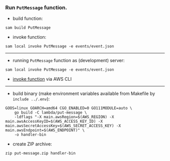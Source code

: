 ### Run `PutMessage` function.

- build function:
```
sam build PutMessage
```
- invoke function:
```
sam local invoke PutMessage -e events/event.json
```
---

- running `PutMessage` function as (development) server:
```
sam local invoke PutMessage -e events/event.json
```
- [invoke function](https://github.com/oleksiivelychko/go-aws-cli/blob/main/md/lambda.md#local-usage-of-aws-lambda-via-cobra-andor-aws-cli) via AWS CLI
---

- build binary (make environment variables available from Makefile by `include ../.env`):
```
GOOS=linux GOARCH=amd64 CGO_ENABLED=0 GO111MODULE=auto \
	go build -C lambda/put-message \
	-ldflags "-X main.awsRegion=$(AWS_REGION) -X main.awsAccessKeyID=$(AWS_ACCESS_KEY_ID) -X main.awsSecretAccessKey=$(AWS_SECRET_ACCESS_KEY) -X main.awsEndpoint=$(AWS_ENDPOINT)" \
	-o handler-bin
```
- create ZIP archive:
```
zip put-message.zip handler-bin
```
